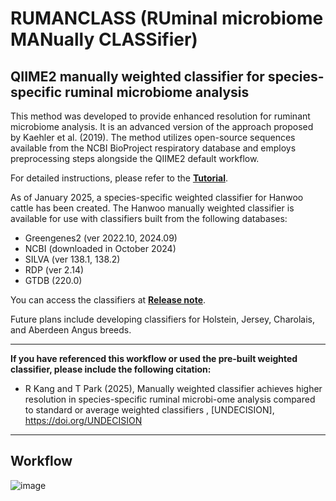 # RUMANCLASS (RUminal microbiome MANually CLASSifier)

## QIIME2 manually weighted classifier for species-specific ruminal microbiome analysis

This method was developed to provide enhanced resolution for ruminant microbiome analysis. It is an advanced version of the approach proposed by Kaehler et al. (2019). The method utilizes open-source sequences available from the NCBI BioProject respiratory database and employs preprocessing steps alongside the QIIME2 default workflow.

For detailed instructions, please refer to the **[Tutorial](https://github.com/6seok/rumanclass/blob/main/Tutorial.md#tutorial)**.

As of January 2025, a species-specific weighted classifier for Hanwoo cattle has been created.
The Hanwoo manually weighted classifier is available for use with classifiers built from the following databases:

- Greengenes2 (ver 2022.10, 2024.09)
- NCBI (downloaded in October 2024)
- SILVA (ver 138.1, 138.2)
- RDP (ver 2.14)
- GTDB (220.0)

You can access the classifiers at **[Release note](https://github.com/6seok/rumanclass/releases)**.

Future plans include developing classifiers for Holstein, Jersey, Charolais, and Aberdeen Angus breeds.

***

**If you have referenced this workflow or used the pre-built weighted classifier, please include the following citation:**
+ R Kang and T Park (2025), Manually weighted classifier achieves higher resolution in species-specific ruminal microbi-ome analysis compared to standard or average weighted classifiers ,  [UNDECISION], https://doi.org/UNDECISION
***

## Workflow
![image](https://github.com/user-attachments/assets/ee4b9abe-bac2-44ff-b10f-a3ed6defe993)

